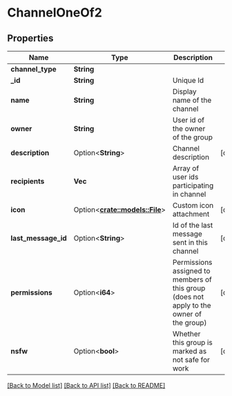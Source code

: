 # ChannelOneOf2

## Properties

Name | Type | Description | Notes
------------ | ------------- | ------------- | -------------
**channel_type** | **String** |  | 
**_id** | **String** | Unique Id | 
**name** | **String** | Display name of the channel | 
**owner** | **String** | User id of the owner of the group | 
**description** | Option<**String**> | Channel description | [optional]
**recipients** | **Vec<String>** | Array of user ids participating in channel | 
**icon** | Option<[**crate::models::File**](File.md)> | Custom icon attachment | [optional]
**last_message_id** | Option<**String**> | Id of the last message sent in this channel | [optional]
**permissions** | Option<**i64**> | Permissions assigned to members of this group (does not apply to the owner of the group) | [optional]
**nsfw** | Option<**bool**> | Whether this group is marked as not safe for work | [optional]

[[Back to Model list]](../README.md#documentation-for-models) [[Back to API list]](../README.md#documentation-for-api-endpoints) [[Back to README]](../README.md)


